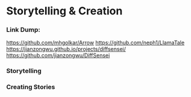 # Storytelling & Creation



### Link Dump:
https://github.com/mhgolkar/Arrow
https://github.com/neph1/LlamaTale
https://jianzongwu.github.io/projects/diffsensei/
https://github.com/jianzongwu/DiffSensei


### Storytelling

### Creating Stories

